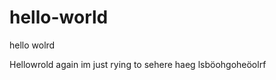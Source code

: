 hello-world
===========

hello wolrd

Hellowrold again im just rying to sehere haeg lsböohgoheöolrf
